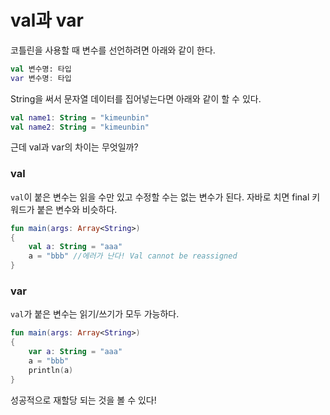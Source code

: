 # val과 var

코틀린을 사용할 때 변수를 선언하려면 아래와 같이 한다.

```kotlin
val 변수명: 타입
var 변수명: 타입
```

String을 써서 문자열 데이터를 집어넣는다면 아래와 같이 할 수 있다.

```kotlin
val name1: String = "kimeunbin"
val name2: String = "kimeunbin"
```

근데 val과 var의 차이는 무엇일까?

### val

`val`이 붙은 변수는 읽을 수만 있고 수정할 수는 없는 변수가 된다. 자바로 치면 final 키워드가 붙은 변수와 비슷하다.

```kotlin
fun main(args: Array<String>)
{
    val a: String = "aaa"
    a = "bbb" //에러가 난다! Val cannot be reassigned
}
```

### var

`val`가 붙은 변수는 읽기/쓰기가 모두 가능하다. 

```kotlin
fun main(args: Array<String>)
{
    var a: String = "aaa"
    a = "bbb"
    println(a)
}
```

성공적으로 재할당 되는 것을 볼 수 있다!